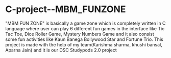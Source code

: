 # C-project--MBM_FUNZONE
"MBM FUN ZONE" is basically a game zone which is completely written in C language where user can play 6 different fun games in the interface like Tic Tac Toe, Dice Roller Game, Mystery Numbers Game and it also consist some fun activities like Kaun Banega Bollywood Star and Fortune Trio. This project is made with the help of my team(Karishma sharma, khushi bansal, Aparna Jain) and it  is our DSC Studypods 2.0 project 
